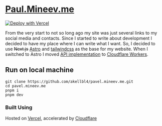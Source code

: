 # [Paul.Mineev.me](https://paul.mineev.me)

[![Deploy with Vercel](https://vercel.com/button)](https://vercel.com/new/git/external?repository-url=https%3A%2F%2Fgithub.com%2Fakellbl4%2Fpavel.mineev.me)

From the very start to not so long ago my site was just several links to my social media and contacts. Since I started to write about development I decided to have my place where I can write what I want. So, I decided to use ~~Next.js~~ [Astro](https://astro.build) and [tailwindcss](https://tailwindcss.com/) as the base for my website.
When I switched to Astro I moved [API implementation](https://github.com/akellbl4/pavel.mineev.me/tree/astro/worker) to [Cloudflare Workers](https://workers.cloudflare.com).

## Run on local machine

```shell
git clone https://github.com/akellbl4/pavel.mineev.me.git
cd pavel.mineev.me
pnpm i
pnpm dev
```

### Built Using

Hosted on [Vercel](https://vercel.com), accelerated by [Cloudflare](https://cloundflare.com)
